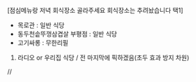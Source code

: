 [점심메뉴랑 저녁 회식장소 골라주세요 회식장소는 추려놨습니다 택1]
- 목로관 : 일반 식당
- 동두천솥뚜껑삼겹살 부평점 : 일반 식당
- 고기싸롱 : 무한리필

1. 라디오 or 우리집 식당 / 전 마지막에 픽하겠음(초두 효과 방지 차원)

//
